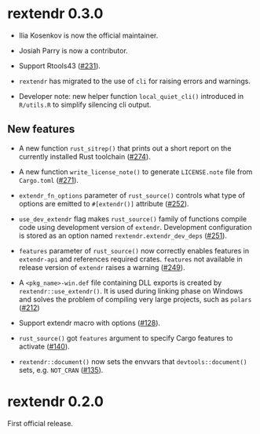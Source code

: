 # rextendr 0.3.0

* Ilia Kosenkov is now the official maintainer.

* Josiah Parry is now a contributor.

* Support Rtools43 ([#231](https://github.com/extendr/rextendr/pull/231)).

* `rextendr` has migrated to the use of `cli` for raising errors and warnings.

* Developer note: new helper function `local_quiet_cli()` introduced in `R/utils.R` to simplify silencing cli output.
  
## New features

* A new function `rust_sitrep()` that prints out a short report on the currently installed Rust toolchain ([#274](https://github.com/extendr/rextendr/pull/274)).

* A new function `write_license_note()` to generate `LICENSE.note` file from `Cargo.toml` ([#271](https://github.com/extendr/rextendr/pull/271)).

* `extendr_fn_options` parameter of `rust_source()` controls what type of options are emitted to `#[extendr()]` attribute ([#252](https://github.com/extendr/rextendr/pull/252)).

* `use_dev_extendr` flag makes `rust_source()` family of functions compile code using development version of `extendr`.
Development configuration is stored as an option named `rextendr.extendr_dev_deps` ([#251](https://github.com/extendr/rextendr/pull/251)).

* `features` parameter of `rust_source()` now correctly enables features in `extendr-api` and references required crates.
`features` not available in release version of `extendr` raises a warning ([#249](https://github.com/extendr/rextendr/pull/249)).

* A `<pkg_name>-win.def` file containing DLL exports is created by `rextendr::use_extendr()`. It is used during linking phase on Windows and solves the problem of compiling very large projects, such as `polars` ([#212](https://github.com/extendr/rextendr/pull/212))

* Support extendr macro with options ([#128](https://github.com/extendr/rextendr/pull/128)).

* `rust_source()` got `features` argument to specify Cargo features to activate
  ([#140](https://github.com/extendr/rextendr/pull/140)).

* `rextendr::document()` now sets the envvars that `devtools::document()` sets,
  e.g. `NOT_CRAN` ([#135](https://github.com/extendr/rextendr/pull/135)).

# rextendr 0.2.0

First official release.
